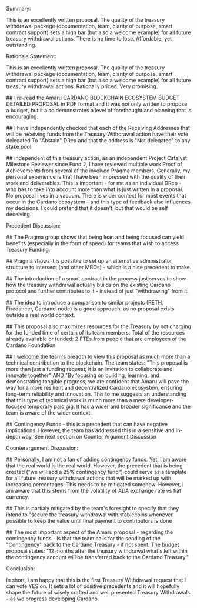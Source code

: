 Summary:  
  
This is an excellently written proposal. The quality of the treasury
withdrawal package (documentation, team, clarity of purpose, smart
contract support) sets a high bar (but also a welcome example) for all
future treasury withdrawal actions. There is no time to lose.
Affordable, yet outstanding.

Rationale Statement:

This is an excellently written proposal. The quality of the treasury
withdrawal package (documentation, team, clarity of purpose, smart
contract support) sets a high bar (but also a welcome example) for all
future treasury withdrawal actions. Rationally priced. Very promising.

\## I re-read the Amaru CARDANO BLOCKCHAIN ECOSYSTEM BUDGET DETAILED
PROPOSAL in PDF format and it was not only written to propose a budget,
but it also demonstrates a level of forethought and planning that is
encouraging.

\## I have independently checked that each of the Receiving Addresses
that will be receiving funds from the Treasury Withdrawal action have
their vote delegated To "Abstain" DRep and that the address is "Not
delegated" to any stake pool.

\## Independent of this treasury action, as an independent Project
Catalyst Milestone Reviewer since Fund 2, I have reviewed multiple work
Proof of Achievements from several of the involved Pragma members.
Generally, my personal experience is that I have been impressed with the
quality of their work and deliverables. This is important - for me as an
individual DRep - who has to take into account more than what is just
written in a proposal. No proposal lives in a vacuum. There is wider
context for most events that occur in the Cardano ecosystem - and this
type of feedback also influences my decisions. I could pretend that it
doesn't, but that would be self deceiving.

Precedent Discussion:

\## The Pragma group shows that being lean and being focused can yield
benefits (especially in the form of speed) for teams that wish to access
Treasury Funding.

\## Pragma shows it is possible to set up an alternative administrator
structure to Intersect (and other MBOs) - which is a nice precedent to
make.

\## The introduction of a smart contract in the process just serves to
show how the treasury withdrawal actually builds on the existing Cardano
protocol and further contributes to it - instead of just "withdrawing"
from it.

\## The idea to introduce a comparison to similar projects (RETH,
Firedancer, Cardano-node) is a good approach, as no proposal exists
outside a real world context.

\## This proposal also maximizes resources for the Treasury by not
charging for the funded time of certain of its team members. Total of
the resources already available or funded: 2 FTEs from people that are
employees of the Cardano Foundation.

\## I welcome the team's breadth to view this proposal as much more than
a technical contribution to the blockchain. The team states: "This
proposal is more than just a funding request; it is an invitation to
collaborate and innovate together" AND "By focusing on building,
learning, and demonstrating tangible progress, we are confident that
Amaru will pave the way for a more resilient and decentralized Cardano
ecosystem, ensuring long-term reliability and innovation. This to me
suggests an understanding that this type of technical work is much more
than a mere developer-focused temporary paid gig. It has a wider and
broader significance and the team is aware of the wider context.

\## Contingency Funds - this is a precedent that can have negative
implications. However, the team has addressed this in a sensitive and
in-depth way. See next section on Counter Argument Discussion  
  
Counterargument Discussion:  
  
\## Personally, I am not a fan of adding contingency funds. Yet, I am
aware that the real world is the real world. However, the precedent that
is being created ("we will add a 25% contingency fund") could serve as a
template for all future treasury withdrawal actions that will be marked
up with increasing percentages. This needs to be mitigated somehow.
However, I am aware that this stems from the volatility of ADA exchange
rate vs fiat currency.  
  
\## This is partialy mitigated by the team's foresight to specify that
they intend to "secure the treasury withdrawal with stablecoins whenever
possible to keep the value until final payment to contributors is done  
  
\## The most important aspect of the Amaru proposal - regarding the
contingency funds - is that the team calls for the sending of the
"Contingency" back to the Cardano Treasury - if not spent. The budget
proposal states: "12 months after the treasury withdrawal what's left
within the contingency account will be transferred back to the Cardano
Treasury."  
  
Conclusion:  
  
In short, I am happy that this is the first Treasury Withdrawal request
that I can vote YES on. It sets a lot of positive precedents and it will
hopefully shape the future of wisely crafted and well presented Treasury
Withdrawals - as we progress developing Cardano.
